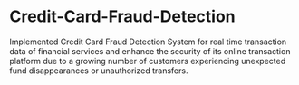 # Credit-Card-Fraud-Detection
Implemented Credit Card Fraud Detection System for real time transaction data of financial services and enhance the security of its online transaction platform due to a growing number of customers experiencing unexpected fund disappearances or unauthorized transfers.
